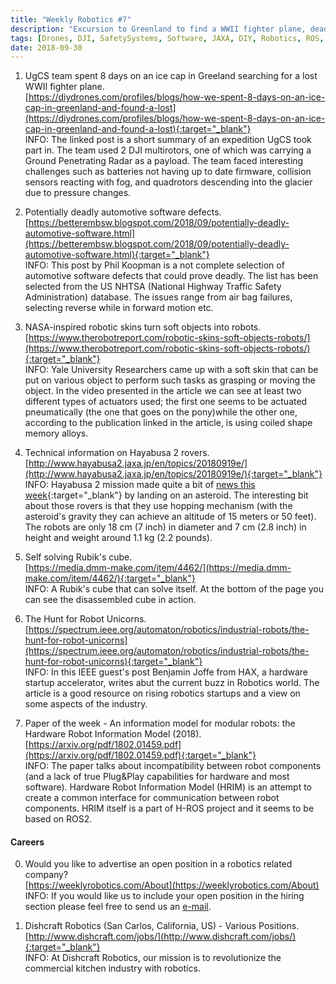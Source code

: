 ```yaml
---
title: "Weekly Robotics #7"
description: "Excursion to Greenland to find a WWII fighter plane, deadly automotive software defects, robotic skin turning objects into robots, Hayabusa 2 rovers specification and more!"
tags: [Drones, DJI, SafetySystems, Software, JAXA, DIY, Robotics, ROS, ROS2, Careers]
date: 2018-09-30
---
```


1) UgCS team spent 8 days on an ice cap in Greeland searching for a lost WWII fighter plane.
<br>[https://diydrones.com/profiles/blogs/how-we-spent-8-days-on-an-ice-cap-in-greenland-and-found-a-lost](https://diydrones.com/profiles/blogs/how-we-spent-8-days-on-an-ice-cap-in-greenland-and-found-a-lost){:target="_blank"}<br>
INFO: The linked post is a short summary of an expedition UgCS took part in. The team used 2 DJI multirotors, one of which was carrying a Ground Penetrating Radar as a payload. The team faced interesting challenges such as batteries not having up to date firmware, collision sensors reacting with fog, and quadrotors descending into the glacier due to pressure changes.

2) Potentially deadly automotive software defects.
<br>[https://betterembsw.blogspot.com/2018/09/potentially-deadly-automotive-software.html](https://betterembsw.blogspot.com/2018/09/potentially-deadly-automotive-software.html){:target="_blank"}<br>
INFO: This post by Phil Koopman is a not complete selection of automotive software defects that could prove deadly. The list has been selected from the US NHTSA (National Highway Traffic Safety Administration) database. The issues range from air bag failures, selecting reverse while in forward motion etc.

3) NASA-inspired robotic skins turn soft objects into robots.
<br>[https://www.therobotreport.com/robotic-skins-soft-objects-robots/](https://www.therobotreport.com/robotic-skins-soft-objects-robots/){:target="_blank"}<br>
INFO: Yale University Researchers came up with a soft skin that can be put on various object to perform such tasks as grasping or moving the object. In the video presented in the article we can see at least two different types of actuators used; the first one seems to be actuated pneumatically (the one that goes on the pony)while the other one, according to the publication linked in the article, is using coiled shape memory alloys.

4) Technical information on Hayabusa 2 rovers.
<br>[http://www.hayabusa2.jaxa.jp/en/topics/20180919e/](http://www.hayabusa2.jaxa.jp/en/topics/20180919e/){:target="_blank"}<br>
INFO: Hayabusa 2 mission made quite a bit of [news this week](https://www.zdnet.com/article/two-japanese-space-robots-land-on-asteroid-200-million-miles-away/){:target="_blank"} by landing on an asteroid. The interesting bit about those rovers is that they use hopping mechanism (with the asteroid's gravity they can achieve an altitude of 15 meters or 50 feet). The robots are only 18 cm (7 inch) in diameter and 7 cm (2.8 inch) in height and weight around 1.1 kg (2.2 pounds). 

5) Self solving Rubik's cube.
<br>[https://media.dmm-make.com/item/4462/](https://media.dmm-make.com/item/4462/){:target="_blank"}<br>
INFO: A Rubik's cube that can solve itself. At the bottom of the page you can see the disassembled cube in action.

6) The Hunt for Robot Unicorns.
<br>[https://spectrum.ieee.org/automaton/robotics/industrial-robots/the-hunt-for-robot-unicorns](https://spectrum.ieee.org/automaton/robotics/industrial-robots/the-hunt-for-robot-unicorns){:target="_blank"}<br>
INFO: In this IEEE guest's post Benjamin Joffe from HAX, a hardware startup accelerator, writes abut the current buzz in Robotics world. The article is a good resource on rising robotics startups and a view on some aspects of the industry.

7) Paper of the week - An  information  model  for  modular  robots:  the  Hardware  Robot Information  Model (2018).
<br>[https://arxiv.org/pdf/1802.01459.pdf](https://arxiv.org/pdf/1802.01459.pdf){:target="_blank"}<br>
INFO: The paper talks about incompatibility between robot components (and a lack of true Plug&Play capabilities for hardware and most software). Hardware Robot Information Model (HRIM) is an attempt to create a common interface for communication between robot components. HRIM itself is a part of H-ROS project and it seems to be based on ROS2. 


#### Careers

0) Would you like to advertise an open position in a robotics related company?
<br>[https://weeklyrobotics.com/About](https://weeklyrobotics.com/About)<br>
INFO: If you would like us to include your open position in the hiring section please feel free to send us an [e-mail](mailto:careers@weeklyrobotics.com).

1)  Dishcraft Robotics (San Carlos, California, US) - Various Positions.
<br>[http://www.dishcraft.com/jobs/](http://www.dishcraft.com/jobs/){:target="_blank"}<br>
INFO: At Dishcraft Robotics, our mission is to revolutionize the commercial kitchen industry with robotics.